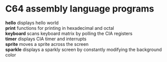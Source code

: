 # C64 assembly language programs

**hello**    displays hello world  
**print**    functions for printing in hexadecimal and octal  
**keyboard** scans keyboard matrix by polling the CIA registers  
**timer**    displays CIA timer and interrupts  
**sprite**   moves a sprite across the screen  
**sparkle**  displays a sparkly screen by constantly modifying the background color  
